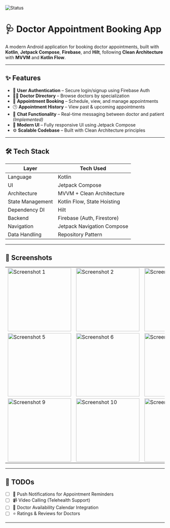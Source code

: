 ![Status](https://img.shields.io/badge/status-under--construction-orange)

# 🩺 Doctor Appointment Booking App

A modern Android application for booking doctor appointments, built with **Kotlin**, **Jetpack Compose**, **Firebase**, and **Hilt**, following **Clean Architecture** with **MVVM** and **Kotlin Flow**.

---

## ✨ Features

- 🔐 **User Authentication** – Secure login/signup using Firebase Auth
- 🧑‍⚕️ **Doctor Directory** – Browse doctors by specialization
- 📅 **Appointment Booking** – Schedule, view, and manage appointments
- 🕒 **Appointment History** – View past & upcoming appointments
- 💬 **Chat Functionality** – Real-time messaging between doctor and patient *(Implemented)*
- 📲 **Modern UI** – Fully responsive UI using Jetpack Compose
- ⚙️ **Scalable Codebase** – Built with Clean Architecture principles

---

## 🛠️ Tech Stack

| Layer            | Tech Used                                     |
|------------------|-----------------------------------------------|
| Language         | Kotlin                                        |
| UI               | Jetpack Compose                               |
| Architecture     | MVVM + Clean Architecture                     |
| State Management | Kotlin Flow, State Hoisting                   |
| Dependency DI    | Hilt                                          |
| Backend          | Firebase (Auth, Firestore)                    |
| Navigation       | Jetpack Navigation Compose                    |
| Data Handling    | Repository Pattern                            |

---
## 📸 Screenshots

<table>
  <tr>
    <td><img src="https://github.com/user-attachments/assets/2e3f03b2-bc5e-4fbd-8d40-d59362497596" alt="Screenshot 1" width="200"/></td>
    <td><img src="https://github.com/user-attachments/assets/97f261ae-1717-4cfc-b963-13256ad410be" alt="Screenshot 2" width="200"/></td>
    <td><img src="https://github.com/user-attachments/assets/2c7b0ca1-8d71-4498-bbb4-ad769384693b" alt="Screenshot 3" width="200"/></td>
    <td><img src="https://github.com/user-attachments/assets/0e754402-4b09-4a06-9e86-4b39354e4fa2" alt="Screenshot 4" width="200"/></td>
  </tr>
  <tr>
    <td><img src="https://github.com/user-attachments/assets/1450f1a7-4814-4333-89ef-adc699f1ea41" alt="Screenshot 5" width="200"/></td>
    <td><img src="https://github.com/user-attachments/assets/fd6ff290-000a-4e88-b5fe-1faf30f59776" alt="Screenshot 6" width="200"/></td>
    <td><img src="https://github.com/user-attachments/assets/34d6fdc9-fb8b-42d0-b37a-cbe828886915" alt="Screenshot 7" width="200"/></td>
    <td><img src="https://github.com/user-attachments/assets/a0633db9-7a1f-4379-b109-c2e7bb9a850d" alt="Screenshot 8" width="200"/></td>
  </tr>
  <tr>
    <td><img src="https://github.com/user-attachments/assets/175aa320-22f3-4cd5-be54-3eeeac251342" alt="Screenshot 9" width="200"/></td>
    <td><img src="https://github.com/user-attachments/assets/e0c6123f-7294-4ade-947b-7516eaa31ef5" alt="Screenshot 10" width="200"/></td>
    <td><img src="https://github.com/user-attachments/assets/a3d47db5-a3a9-436c-8803-7260b9b297ab" alt="Screenshot 11" width="200"/></td>
    <td><img src="https://github.com/user-attachments/assets/def66ae6-b3fa-4793-a2d4-a2e2d038b107" alt="Screenshot 12" width="200"/></td>
  </tr>
</table>



---
## 🚧 TODOs

- [ ] 🔔 Push Notifications for Appointment Reminders
- [ ] 📹 Video Calling (Telehealth Support)
- [ ] 📆 Doctor Availability Calendar Integration
- [ ] ⭐ Ratings & Reviews for Doctors

---


